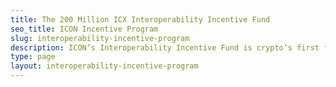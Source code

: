 ```yaml
---
title: The 200 Million ICX Interoperability Incentive Fund
seo_title: ICON Incentive Program
slug: interoperability-incentive-program
description: ICON’s Interoperability Incentive Fund is crypto’s first fund dedicated entirely to promoting an interoperable future. Learn how to apply to the Interoperability Incentive Fund.
type: page
layout: interoperability-incentive-program
---
```


